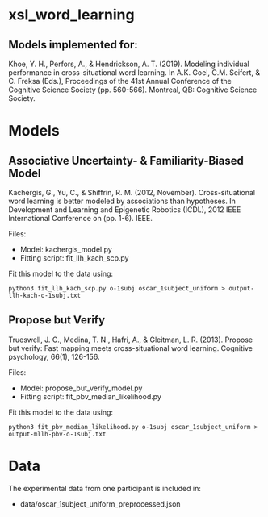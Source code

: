 # xsl_word_learning

## Models implemented for: 

Khoe, Y. H., Perfors, A., & Hendrickson, A. T. (2019). Modeling individual performance in cross-situational word learning.  In A.K. Goel, C.M. Seifert, & C. Freksa (Eds.), Proceedings of the 41st Annual Conference of the Cognitive Science Society (pp. 560-566). Montreal, QB: Cognitive Science Society.

# Models
## Associative Uncertainty- & Familiarity-Biased Model

Kachergis, G., Yu, C., & Shiffrin, R. M. (2012, November). Cross-situational 
word learning is better modeled by associations than hypotheses. In Development 
and Learning and Epigenetic Robotics (ICDL), 2012 IEEE International Conference 
on (pp. 1-6). IEEE.

Files:
- Model: kachergis_model.py
- Fitting script: fit_llh_kach_scp.py

Fit this model to the data using:
```
python3 fit_llh_kach_scp.py o-1subj oscar_1subject_uniform > output-llh-kach-o-1subj.txt
```

## Propose but Verify

Trueswell, J. C., Medina, T. N., Hafri, A., & Gleitman, L. R. (2013). Propose but verify: 
Fast mapping meets cross-situational word learning. Cognitive psychology, 66(1), 126-156.

Files:
- Model: propose_but_verify_model.py
- Fitting script: fit_pbv_median_likelihood.py

Fit this model to the data using:
```
python3 fit_pbv_median_likelihood.py o-1subj oscar_1subject_uniform > output-mllh-pbv-o-1subj.txt
```

# Data

The experimental data from one participant is included in: 
- data/oscar_1subject_uniform_preprocessed.json
